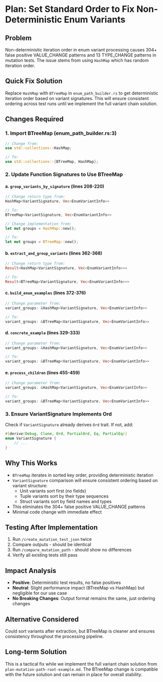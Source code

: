 # Plan: Set Standard Order to Fix Non-Deterministic Enum Variants

## Problem
Non-deterministic iteration order in enum variant processing causes 304+ false positive VALUE_CHANGE patterns and 13 TYPE_CHANGE patterns in mutation tests. The issue stems from using `HashMap` which has random iteration order.

## Quick Fix Solution
Replace `HashMap` with `BTreeMap` in `enum_path_builder.rs` to get deterministic iteration order based on variant signatures. This will ensure consistent ordering across test runs until we implement the full variant chain solution.

## Changes Required

### 1. Import BTreeMap (enum_path_builder.rs:3)
```rust
// Change from:
use std::collections::HashMap;

// To:
use std::collections::{BTreeMap, HashMap};
```

### 2. Update Function Signatures to Use BTreeMap

#### a. `group_variants_by_signature` (lines 208-220)
```rust
// Change return type from:
HashMap<VariantSignature, Vec<EnumVariantInfo>>

// To:
BTreeMap<VariantSignature, Vec<EnumVariantInfo>>

// Change implementation from:
let mut groups = HashMap::new();

// To:
let mut groups = BTreeMap::new();
```

#### b. `extract_and_group_variants` (lines 362-368)
```rust
// Change return type from:
Result<HashMap<VariantSignature, Vec<EnumVariantInfo>>>

// To:
Result<BTreeMap<VariantSignature, Vec<EnumVariantInfo>>>
```

#### c. `build_enum_examples` (lines 372-376)
```rust
// Change parameter from:
variant_groups: &HashMap<VariantSignature, Vec<EnumVariantInfo>>

// To:
variant_groups: &BTreeMap<VariantSignature, Vec<EnumVariantInfo>>
```

#### d. `concrete_example` (lines 329-333)
```rust
// Change parameter from:
variant_groups: &HashMap<VariantSignature, Vec<EnumVariantInfo>>

// To:
variant_groups: &BTreeMap<VariantSignature, Vec<EnumVariantInfo>>
```

#### e. `process_children` (lines 455-459)
```rust
// Change parameter from:
variant_groups: &HashMap<VariantSignature, Vec<EnumVariantInfo>>

// To:
variant_groups: &BTreeMap<VariantSignature, Vec<EnumVariantInfo>>
```

### 3. Ensure VariantSignature Implements Ord

Check if `VariantSignature` already derives `Ord` trait. If not, add:
```rust
#[derive(Debug, Clone, Ord, PartialOrd, Eq, PartialEq)]
enum VariantSignature {
    // ...
}
```

## Why This Works
- `BTreeMap` iterates in sorted key order, providing deterministic iteration
- `VariantSignature` comparison will ensure consistent ordering based on variant structure:
  - Unit variants sort first (no fields)
  - Tuple variants sort by their type sequences
  - Struct variants sort by field names and types
- This eliminates the 304+ false positive VALUE_CHANGE patterns
- Minimal code change with immediate effect

## Testing After Implementation
1. Run `/create_mutation_test_json` twice
2. Compare outputs - should be identical
3. Run `/compare_mutation_path` - should show no differences
4. Verify all existing tests still pass

## Impact Analysis
- **Positive**: Deterministic test results, no false positives
- **Neutral**: Slight performance impact (BTreeMap vs HashMap) but negligible for our use case
- **No Breaking Changes**: Output format remains the same, just ordering changes

## Alternative Considered
Could sort variants after extraction, but BTreeMap is cleaner and ensures consistency throughout the processing pipeline.

## Long-term Solution
This is a tactical fix while we implement the full variant chain solution from `plan-mutation-path-root-example.md`. The BTreeMap change is compatible with the future solution and can remain in place for overall stability.